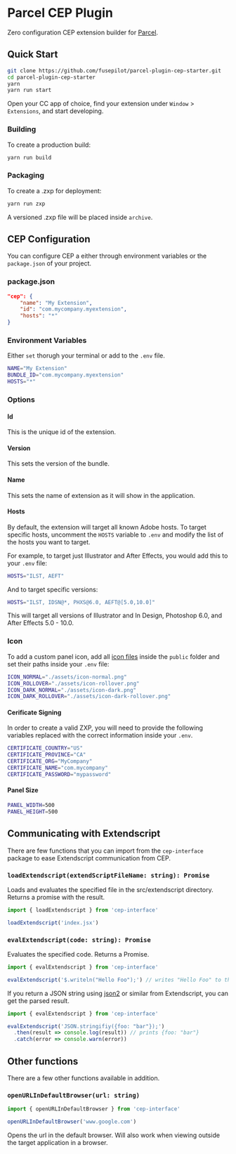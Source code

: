 # Parcel CEP Plugin

Zero configuration CEP extension builder for [Parcel](https://github.com/parcel-bundler/parcel).

## Quick Start

```sh
git clone https://github.com/fusepilot/parcel-plugin-cep-starter.git
cd parcel-plugin-cep-starter
yarn
yarn run start
```

Open your CC app of choice, find your extension under `Window` > `Extensions`, and start developing.

### Building

To create a production build:

```sh
yarn run build
```

### Packaging

To create a .zxp for deployment:

```sh
yarn run zxp
```

A versioned .zxp file will be placed inside `archive`.

## CEP Configuration

You can configure CEP a either through environment variables or the `package.json` of your project.

### package.json

```json
"cep": {
    "name": "My Extension",
    "id": "com.mycompany.myextension",
    "hosts": "*"
}
```

### Environment Variables

Either `set` thorugh your terminal or add to the `.env` file.

```bash
NAME="My Extension"
BUNDLE_ID="com.mycompany.myextension"
HOSTS="*"
```

### Options

#### Id

This is the unique id of the extension.

#### Version

This sets the version of the bundle.

#### Name

This sets the name of extension as it will show in the application.

#### Hosts

By default, the extension will target all known Adobe hosts. To target specific hosts, uncomment the `HOSTS` variable to `.env` and modify the list of the hosts you want to target.

For example, to target just Illustrator and After Effects, you would add this to your `.env` file:

```bash
HOSTS="ILST, AEFT"
```

And to target specific versions:

```bash
HOSTS="ILST, IDSN@*, PHXS@6.0, AEFT@[5.0,10.0]"
```

This will target all versions of Illustrator and In Design, Photoshop 6.0, and After Effects 5.0 - 10.0.

### Icon

To add a custom panel icon, add all [icon files](https://github.com/Adobe-CEP/CEP-Resources/blob/master/CEP_8.x/Documentation/CEP%208.0%20HTML%20Extension%20Cookbook.md#high-dpi-panel-icons) inside the `public` folder and set their paths inside your `.env` file:

```bash
ICON_NORMAL="./assets/icon-normal.png"
ICON_ROLLOVER="./assets/icon-rollover.png"
ICON_DARK_NORMAL="./assets/icon-dark.png"
ICON_DARK_ROLLOVER="./assets/icon-dark-rollover.png"
```

#### Cerificate Signing

In order to create a valid ZXP, you will need to provide the following variables replaced with the correct information inside your `.env`.

```bash
CERTIFICATE_COUNTRY="US"
CERTIFICATE_PROVINCE="CA"
CERTIFICATE_ORG="MyCompany"
CERTIFICATE_NAME="com.mycompany"
CERTIFICATE_PASSWORD="mypassword"
```

#### Panel Size

```bash
PANEL_WIDTH=500
PANEL_HEIGHT=500
```

## Communicating with Extendscript

There are few functions that you can import from the `cep-interface` package to ease Extendscript communication from CEP.

### `loadExtendscript(extendScriptFileName: string): Promise`

Loads and evaluates the specified file in the src/extendscript directory. Returns a promise with the result.

```javascript
import { loadExtendscript } from 'cep-interface'

loadExtendscript('index.jsx')
```

### `evalExtendscript(code: string): Promise`

Evaluates the specified code. Returns a Promise.

```javascript
import { evalExtendscript } from 'cep-interface'

evalExtendscript('$.writeln("Hello Foo");') // writes "Hello Foo" to the info panel
```

If you return a JSON string using [json2](https://github.com/douglascrockford/JSON-js) or similar from Extendscript, you can get the parsed result.

```javascript
import { evalExtendscript } from 'cep-interface'

evalExtendscript('JSON.stringifiy({foo: "bar"});')
  .then(result => console.log(result)) // prints {foo: "bar"}
  .catch(error => console.warn(error))
```

## Other functions

There are a few other functions available in addition.

### `openURLInDefaultBrowser(url: string)`

```javascript
import { openURLInDefaultBrowser } from 'cep-interface'

openURLInDefaultBrowser('www.google.com')
```

Opens the url in the default browser. Will also work when viewing outside the target application in a browser.
